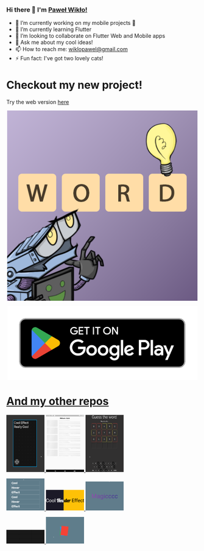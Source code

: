 ### Hi there 👋  I'm [Paweł Wikło!](https://github.com/pawelwiklo)

- 🔭 I’m currently working on my mobile projects 📱
- 🌱 I’m currently learning Flutter
- 👯 I’m looking to collaborate on Flutter Web and Mobile apps
- 💬 Ask me about my cool ideas!
- 📫 How to reach me: wiklopawel@gmail.com
- ⚡ Fun fact: I've got two lovely cats!

# Checkout my new project!

Try the web version [here](https://pawelwiklo.github.io/AI-Word-Guess-Web-Demo/)

<p align="center">
<a href="https://play.google.com/store/apps/details?id=com.pawik.word_game">
 <img align="center" alt="keystrokes" src="https://raw.githubusercontent.com/pawelwiklo/AI-Word-Guess-Web-Demo/main/assets/app_icon.png" width="500" />
 </p>
<p align="center">
<a href="https://play.google.com/store/apps/details?id=com.pawik.word_game">
 <img align="center" alt="keystrokes" src="https://raw.githubusercontent.com/pawelwiklo/AI-Word-Guess-Web-Demo/main/assets/google-play-badge.png" width="500"  />
 </p>
 
# And my other repos
 
 <p>
  <img src="https://raw.githubusercontent.com/pawelwiklo/twitch_hover_effect/master/gifs/twitch.gif" width="100" height="150" />
  <img src="https://raw.githubusercontent.com/pawelwiklo/loading_effect/master/gifs/loading_1.gif" width="100" height="150"/>
  <img src="https://raw.githubusercontent.com/pawelwiklo/guess-the-word/main/gifs/1.gif" width="100" height="150"/>
</p>
 
 
<p>
  <img src="https://raw.githubusercontent.com/pawelwiklo/gradient_hover_effect/master/gifs/hover_effect_list.gif" width="100" />
  <img src="https://raw.githubusercontent.com/pawelwiklo/header_effect/master/gifs/header.gif" width="100" /> 
  <img src="https://raw.githubusercontent.com/pawelwiklo/magic_text_effect/master/gifs/magic.gif" width="100"/>
</p>

 
<p>
 <img src="https://raw.githubusercontent.com/pawelwiklo/light_under_mouse_on_container_effect/master/gifs/light_hover.gif" width="100" />
 <img src="https://raw.githubusercontent.com/pawelwiklo/kippo_hover_card_effect/master/gifs/cards_hover.gif" width="100" /> 
</p>


